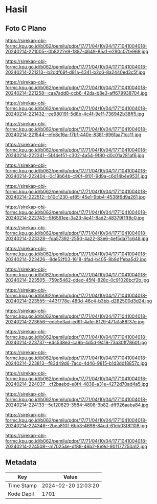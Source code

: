 # Hasil

## Foto C Plano

https://sirekap-obj-formc.kpu.go.id/b062/pemilu/pdpr/17/71/04/10/04/1771041004018-20240214-221005--0b8222e9-1887-4649-85a1-e290c07fe969.jpg

https://sirekap-obj-formc.kpu.go.id/b062/pemilu/pdpr/17/71/04/10/04/1771041004018-20240214-221213--b2ddf69f-d81a-4341-b2c6-8a2440ed3c5f.jpg

https://sirekap-obj-formc.kpu.go.id/b062/pemilu/pdpr/17/71/04/10/04/1771041004018-20240214-221258--caa7add8-ccb6-42da-b8e3-aff679938704.jpg

https://sirekap-obj-formc.kpu.go.id/b062/pemilu/pdpr/17/71/04/10/04/1771041004018-20240214-221432--ce980191-5d8b-4c4f-9e1f-736942b38ff5.jpg

https://sirekap-obj-formc.kpu.go.id/b062/pemilu/pdpr/17/71/04/10/04/1771041004018-20240214-221544--efe8c16a-f7bf-440e-8381-696faa71cc11.jpg

https://sirekap-obj-formc.kpu.go.id/b062/pemilu/pdpr/17/71/04/10/04/1771041004018-20240214-222241--5b14ef51-c302-4a54-9f80-d0c01a281af6.jpg

https://sirekap-obj-formc.kpu.go.id/b062/pemilu/pdpr/17/71/04/10/04/1771041004018-20240214-222404--0c19b64b-c90f-4f01-9d9a-c6d14b4e9531.jpg

https://sirekap-obj-formc.kpu.go.id/b062/pemilu/pdpr/17/71/04/10/04/1771041004018-20240214-222512--b10c1230-ef85-45e1-9bb4-4538f6d9a261.jpg

https://sirekap-obj-formc.kpu.go.id/b062/pemilu/pdpr/17/71/04/10/04/1771041004018-20240214-222743--5f6561ee-3a23-4e41-8ad2-48379f1ff8c0.jpg

https://sirekap-obj-formc.kpu.go.id/b062/pemilu/pdpr/17/71/04/10/04/1771041004018-20240214-223328--fda57392-2550-4a22-83e6-4ef5da71c648.jpg

https://sirekap-obj-formc.kpu.go.id/b062/pemilu/pdpr/17/71/04/10/04/1771041004018-20240214-223426--8de52f03-1618-4fad-b405-8b8d1feba5d2.jpg

https://sirekap-obj-formc.kpu.go.id/b062/pemilu/pdpr/17/71/04/10/04/1771041004018-20240214-223505--759d5462-dded-45f4-828c-0c91028bcf2b.jpg

https://sirekap-obj-formc.kpu.go.id/b062/pemilu/pdpr/17/71/04/10/04/1771041004018-20240214-223555--443f778e-480d-46c4-b3bb-d282500d3d24.jpg

https://sirekap-obj-formc.kpu.go.id/b062/pemilu/pdpr/17/71/04/10/04/1771041004018-20240214-223656--edc5e3ad-ed9f-4afe-8129-471a1a88f37e.jpg

https://sirekap-obj-formc.kpu.go.id/b062/pemilu/pdpr/17/71/04/10/04/1771041004018-20240214-223737--e4c538e3-ca9b-4d5d-9418-73a30ff7860f.jpg

https://sirekap-obj-formc.kpu.go.id/b062/pemilu/pdpr/17/71/04/10/04/1771041004018-20240214-223813--f83d49d6-7acd-4d46-9815-b1d3dd18857c.jpg

https://sirekap-obj-formc.kpu.go.id/b062/pemilu/pdpr/17/71/04/10/04/1771041004018-20240214-224037--cf2baebd-e8f4-4838-a31e-4272d70ad4a5.jpg

https://sirekap-obj-formc.kpu.go.id/b062/pemilu/pdpr/17/71/04/10/04/1771041004018-20240214-224133--5e120829-3584-4808-9b82-dff926aaba84.jpg

https://sirekap-obj-formc.kpu.go.id/b062/pemilu/pdpr/17/71/04/10/04/1771041004018-20240214-224346--2bea810f-6bb3-4698-84cd-61eb03f8f108.jpg

https://sirekap-obj-formc.kpu.go.id/b062/pemilu/pdpr/17/71/04/10/04/1771041004018-20240214-224508--a170254e-df89-46b2-8e9d-901177250a12.jpg


## Metadata

| Key        | Value               |
| ---------- | ------------------- |
| Time Stamp | 2024-02-20 12:03:20 |
| Kode Dapil | 1701                |



